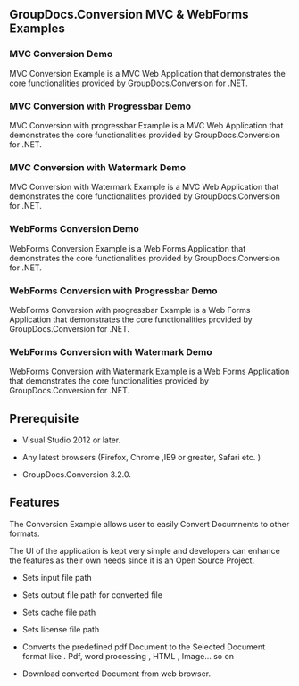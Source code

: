 ## GroupDocs.Conversion MVC & WebForms Examples


### MVC Conversion Demo 


MVC Conversion Example is a MVC Web  Application that demonstrates the core functionalities provided by GroupDocs.Conversion for .NET.


### MVC Conversion with Progressbar Demo 



MVC Conversion with progressbar Example is a MVC Web  Application that demonstrates the core functionalities provided by GroupDocs.Conversion for .NET.


### MVC Conversion with Watermark Demo 



MVC Conversion with Watermark Example is a MVC Web  Application that demonstrates the core functionalities provided by GroupDocs.Conversion for .NET.


### WebForms Conversion Demo 


WebForms Conversion Example is a Web Forms Application that demonstrates the core functionalities provided by GroupDocs.Conversion for .NET.


### WebForms Conversion with Progressbar Demo 



WebForms Conversion with progressbar Example is a Web Forms  Application that demonstrates the core functionalities provided by GroupDocs.Conversion for .NET.




### WebForms Conversion with Watermark Demo 



WebForms Conversion with Watermark Example is a Web Forms  Application that demonstrates the core functionalities provided by GroupDocs.Conversion for .NET.



## Prerequisite

+ Visual Studio 2012 or later.

+ Any latest browsers (Firefox, Chrome ,IE9 or greater, Safari etc. )

+ GroupDocs.Conversion 3.2.0.



## Features 


The Conversion Example allows user to easily Convert Documnents to other formats.

The UI of the application is kept very simple and developers can enhance the features as their own needs since it is an
Open Source Project.

+ Sets input file path
+ Sets output file path  for converted file

+ Sets cache file path
+ Sets license file path

+ Converts the predefined pdf Document to the Selected Document format like . Pdf, word processing , HTML , Image... so on

+ Download converted Document from web browser.

